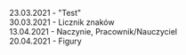 
23.03.2021 - "Test" <br/>
30.03.2021 - Licznik znaków<br/>
13.04.2021 - Naczynie, Pracownik/Nauczyciel <br/>
20.04.2021 - Figury <br/>
